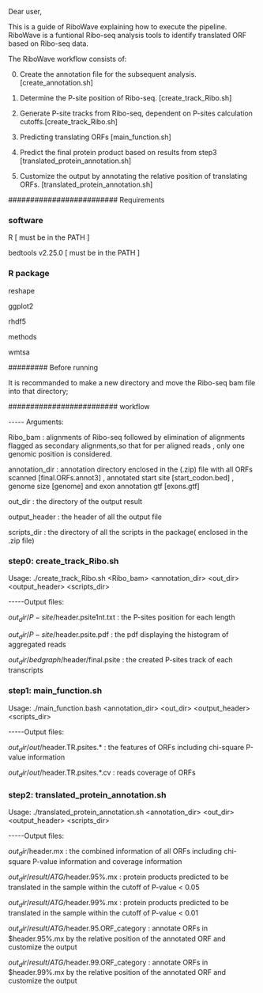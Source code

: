 Dear user,

This is a guide of RiboWave explaining how to execute the pipeline.
RiboWave is a funtional Ribo-seq analysis tools to identify translated ORF based on Ribo-seq data.

The RiboWave workflow consists of:

0) Create the annotation file for the subsequent analysis. [create_annotation.sh]

1) Determine the P-site position of Ribo-seq. [create_track_Ribo.sh]

2) Generate P-site tracks from Ribo-seq, dependent on P-sites calculation cutoffs.[create_track_Ribo.sh]

3) Predicting translating ORFs [main_function.sh]

4) Predict the final protein product based on results from step3 [translated_protein_annotation.sh]

5) Customize the output by annotating the relative position of translating ORFs. [translated_protein_annotation.sh]


######################### Requirements
### software
R [ must be in the PATH ]

bedtools v2.25.0 [ must be in the PATH ]

### R package
reshape

ggplot2

rhdf5

methods

wmtsa

######### Before running 

It is recommanded to make a new directory and move the Ribo-seq bam file into that directory;

######################### workflow

-----	Arguments:

Ribo_bam 	: alignments of Ribo-seq followed by elimination of alignments flagged as secondary alignments,so that for per aligned reads , only one genomic position is considered.

annotation_dir  : annotation directory enclosed in the (.zip) file with all ORFs scanned [final.ORFs.annot3] , annotated start site [start_codon.bed] , genome size [genome] and exon annotation gtf [exons.gtf]

out_dir 	: the directory of the output result

output_header 	: the header of all the output file

scripts_dir 	: the directory of all the scripts in the package( enclosed in the .zip file)


### step0: create_track_Ribo.sh

Usage: ./create_track_Ribo.sh <Ribo_bam> <annotation_dir> <out_dir> <output_header> <scripts_dir>


-----Output files:

$out_dir/P-site/$header.psite1nt.txt 	: the P-sites position for each length

$out_dir/P-site/$header.psite.pdf 	: the pdf displaying the histogram of aggregated reads

$out_dir/bedgraph/$header/final.psite 	: the created P-sites track of each transcripts 


### step1: main_function.sh

Usage: ./main_function.bash <annotation_dir> <out_dir> <output_header> <scripts_dir>


-----Output files:

$out_dir/out/$header.TR.psites.* 	: the features of ORFs including chi-square P-value information

$out_dir/out/$header.TR.psites.*.cv 	: reads coverage of ORFs


### step2: translated_protein_annotation.sh

Usage: ./translated_protein_annotation.sh <annotation_dir> <out_dir> <output_header> <scripts_dir>


-----Output files:

$out_dir/$header.mx 			: the combined information of all ORFs including chi-square P-value information and coverage information

$out_dir/result/ATG/$header.95%.mx 	: protein products predicted to be translated in the sample within the cutoff of P-value < 0.05

$out_dir/result/ATG/$header.99%.mx 	: protein products predicted to be translated in the sample within the cutoff of P-value < 0.01

$out_dir/result/ATG/$header.95.ORF_category : annotate ORFs in $header.95%.mx by the relative position of the annotated ORF and customize the output

$out_dir/result/ATG/$header.99.ORF_category : annotate ORFs in $header.99%.mx by the relative position of the annotated ORF and customize the output

